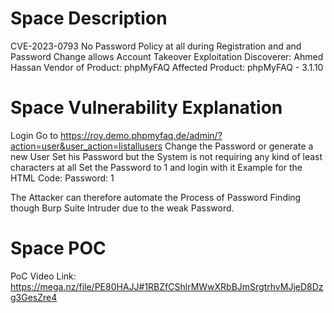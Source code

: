 # Space Description

CVE-2023-0793 No Password Policy at all during Registration and and Password Change allows Account Takeover Exploitation
Discoverer: Ahmed Hassan
Vendor of Product: phpMyFAQ
Affected Product: phpMyFAQ - 3.1.10

# Space Vulnerability Explanation

Login
Go to https://roy.demo.phpmyfaq.de/admin/?action=user&user_action=listallusers
Change the Password or generate a new User
Set his Password but the System is not requiring any kind of least characters at all
Set the Password to 1 and login with it Example for the HTML Code: Password: 1

The Attacker can therefore automate the Process of Password Finding though Burp Suite Intruder due to the weak Password.

# Space POC

PoC Video Link: https://mega.nz/file/PE80HAJJ#1RBZfCShlrMWwXRbBJmSrgtrhvMJjeD8Dzg3GesZre4 
